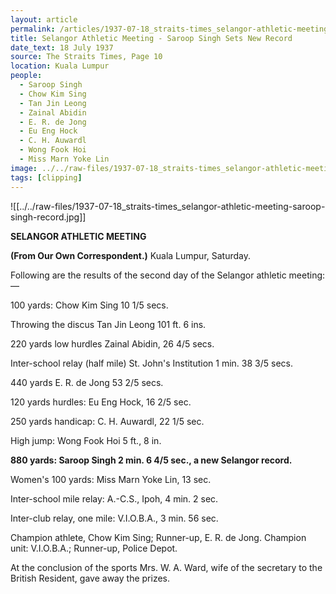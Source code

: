 ```yaml
---
layout: article
permalink: /articles/1937-07-18_straits-times_selangor-athletic-meeting-saroop-singh-record/
title: Selangor Athletic Meeting - Saroop Singh Sets New Record
date_text: 18 July 1937
source: The Straits Times, Page 10
location: Kuala Lumpur
people:
  - Saroop Singh
  - Chow Kim Sing
  - Tan Jin Leong
  - Zainal Abidin
  - E. R. de Jong
  - Eu Eng Hock
  - C. H. Auwardl
  - Wong Fook Hoi
  - Miss Marn Yoke Lin
image: ../../raw-files/1937-07-18_straits-times_selangor-athletic-meeting-saroop-singh-record.jpg
tags: [clipping]
---
```


![[../../raw-files/1937-07-18_straits-times_selangor-athletic-meeting-saroop-singh-record.jpg]]

**SELANGOR ATHLETIC MEETING**

**(From Our Own Correspondent.)**
Kuala Lumpur, Saturday.

Following are the results of the second day of the Selangor athletic meeting:—

100 yards: Chow Kim Sing 10 1/5 secs.

Throwing the discus Tan Jin Leong 101 ft. 6 ins.

220 yards low hurdles Zainal Abidin, 26 4/5 secs.

Inter-school relay (half mile) St. John's Institution 1 min. 38 3/5 secs.

440 yards E. R. de Jong 53 2/5 secs.

120 yards hurdles: Eu Eng Hock, 16 2/5 sec.

250 yards handicap: C. H. Auwardl, 22 1/5 sec.

High jump: Wong Fook Hoi 5 ft., 8 in.

**880 yards: Saroop Singh 2 min. 6 4/5 sec., a new Selangor record.**

Women's 100 yards: Miss Marn Yoke Lin, 13 sec.

Inter-school mile relay: A.-C.S., Ipoh, 4 min. 2 sec.

Inter-club relay, one mile: V.I.O.B.A., 3 min. 56 sec.

Champion athlete, Chow Kim Sing; Runner-up, E. R. de Jong. Champion unit: V.I.O.B.A.; Runner-up, Police Depot.

At the conclusion of the sports Mrs. W. A. Ward, wife of the secretary to the British Resident, gave away the prizes.